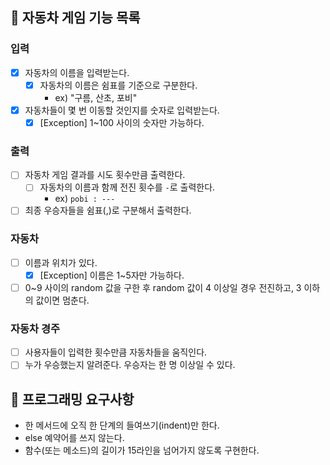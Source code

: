 ## 🚩 자동차 게임 기능 목록 

### 입력
- [x] 자동차의 이름을 입력받는다.
  - [x] 자동차의 이름은 쉼표를 기준으로 구분한다. 
    - ex) "구름, 산초, 포비"
- [x] 자동차들이 몇 번 이동할 것인지를 숫자로 입력받는다.
  - [x] [Exception] 1~100 사이의 숫자만 가능하다.

### 출력
- [ ] 자동차 게임 결과를 시도 횟수만큼 출력한다.
  - [ ] 자동차의 이름과 함께 전진 횟수를 `-`로 출력한다.
    - ex) `pobi : ---`
- [ ] 최종 우승자들을 쉼표(,)로 구분해서 출력한다.

### 자동차
- [ ] 이름과 위치가 있다.
  - [x] [Exception] 이름은 1~5자만 가능하다.
- [ ] 0~9 사이의 random 값을 구한 후 random 값이 4 이상일 경우 전진하고, 3 이하의 값이면 멈춘다.

### 자동차 경주
- [ ] 사용자들이 입력한 횟수만큼 자동차들을 움직인다.
- [ ] 누가 우승했는지 알려준다. 우승자는 한 명 이상일 수 있다.

## 📑 프로그래밍 요구사항
- 한 메서드에 오직 한 단계의 들여쓰기(indent)만 한다.
- else 예약어를 쓰지 않는다.
- 함수(또는 메소드)의 길이가 15라인을 넘어가지 않도록 구현한다.